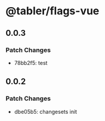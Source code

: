 # @tabler/flags-vue

## 0.0.3

### Patch Changes

- 78bb2f5: test

## 0.0.2

### Patch Changes

- dbe05b5: changesets init
